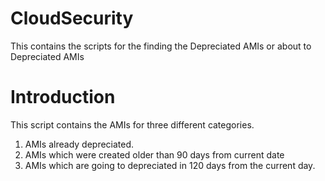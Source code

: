 # CloudSecurity
This contains the scripts for the finding the Depreciated AMIs or about to Depreciated AMIs

# Introduction
This script contains the AMIs for three different categories.

1. AMIs already depreciated.
2. AMIs which were created older than 90 days from current date
3. AMIs which are going to depreciated in 120 days from the current day.

